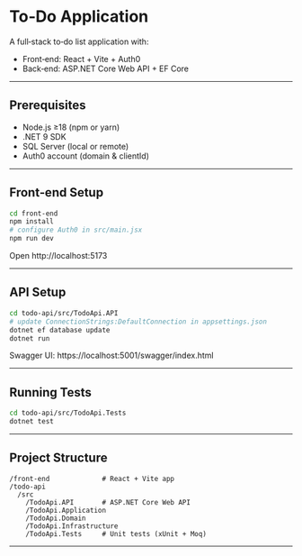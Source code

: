 # To‑Do Application

A full‑stack to‑do list application with:
- Front‑end: React + Vite + Auth0  
- Back‑end: ASP.NET Core Web API + EF Core

---

## Prerequisites

- Node.js ≥18 (npm or yarn)  
- .NET 9 SDK  
- SQL Server (local or remote)  
- Auth0 account (domain & clientId)

---

## Front‑end Setup

```bash
cd front‑end
npm install
# configure Auth0 in src/main.jsx
npm run dev
```

Open http://localhost:5173

---

## API Setup

```bash
cd todo-api/src/TodoApi.API
# update ConnectionStrings:DefaultConnection in appsettings.json
dotnet ef database update
dotnet run
```

Swagger UI: https://localhost:5001/swagger/index.html

---

## Running Tests

```bash
cd todo-api/src/TodoApi.Tests
dotnet test
```

---

## Project Structure

```
/front‑end             # React + Vite app
/todo-api
  /src
    /TodoApi.API       # ASP.NET Core Web API
    /TodoApi.Application
    /TodoApi.Domain
    /TodoApi.Infrastructure
    /TodoApi.Tests     # Unit tests (xUnit + Moq)
```

---
